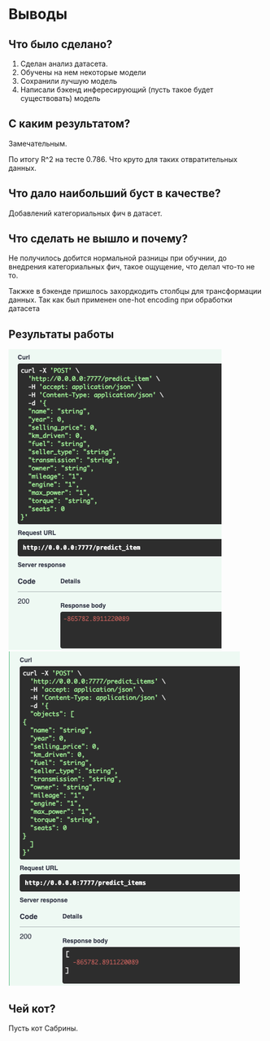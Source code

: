 # Выводы

## Что было сделано?

1. Сделан анализ датасета.
2. Обучены на нем некоторые модели
3. Сохранили лучшую модель
4. Написали бэкенд инфересирующий (пусть такое будет существовать) модель

## С каким результатом?

Замечательным. 

По итогу R^2 на тесте 0.786. Что круто для таких отвратительных данных.

## Что дало наибольший буст в качестве?

Добавлений категориальных фич в датасет.

## Что сделать не вышло и почему?

Не получилось добится нормальной разницы при обучнии, до внедрения категориальных фич, такое ощущение, что делал что-то не то.

Такжке в бэкенде пришлось захордкодить столбцы для трансформации данных.
Так как был применен one-hot encoding при обработки датасета

## Результаты работы

![image info](./data/pred_res.png)
![image info](./data/pred_ress.png)

## Чей кот?

Пусть кот Сабрины.
